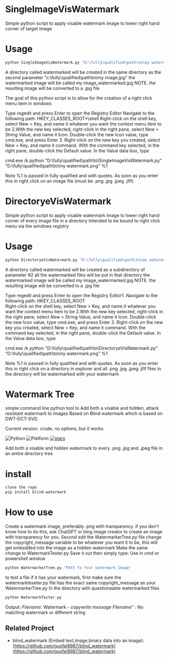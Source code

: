 

# SingleImageVisWatermark
Simple python script to apply visable watermark image to lower right hand corner of target image

# Usage
```bash
python SingleImageVisWatermark.py "D:\fully\qualified\path\to\my watermark.png" "c:\fully\qualified\path\to\my image.jpg"

```
A directory called watermarked will be created in the same directory as the second parameter "c:\fully\qualified\path\to\my image.jpg"
the watermarked image will be called my image_watermarked.jpg
NOTE. the resulting image will be converted to a .jpg file

The goal of this python script is to allow for the creation of a right click menu item in windows 

Type regedit and press Enter to open the Registry Editor
Navigate to the following path: HKEY_CLASSES_ROOT\*\shell
Right-click on the shell key, select New > Key, and name it whatever you want the context menu item to be
2.With the new key selected, right-click in the right pane, select New > String Value, and name it Icon. Double-click the new Icon value, type cmd.exe, and press Enter
3. Right-click on the new key you created, select New > Key, and name it command.
With the command key selected, in the right pane, double-click the Default value. In the Value data box, type 

cmd.exe /k python "D:\fully\qualified\path\to\SingleImageVisWatermark.py" "D:\fully\qualified\path\to\my watermark.png" %1

Note %1 is passed in fully qualified and with quotes. 
As soon as you enter this in right click on an image file (must be .png .jpg .jpeg .jfif)

# DirectoryeVisWatermark
Simple python script to apply visable watermark image to lower right hand corner of every image file in a directory
Intended to be bound to right click menu via the windows registry

# Usage
```bash
python DirectoryeVisWatermark.py "D:\fully\qualified\path\to\my watermark.png" "c:\fully\qualified\path"

```
A directory called watermarked will be created as a subdirectory of parameter #2 all the watermarked files will be put in that directory
the watermarked image will be called my image_watermarked.jpg
NOTE. the resulting image will be converted to a .jpg file

Type regedit and press Enter to open the Registry Editor1.
Navigate to the following path: HKEY_CLASSES_ROOT\
Right-click on the shell key, select New > Key, and name it whatever you want the context menu item to be
2.With the new key selected, right-click in the right pane, select New > String Value, and name it Icon. Double-click the new Icon value, type cmd.exe, and press Enter
3. Right-click on the new key you created, select New > Key, and name it command.
With the command key selected, in the right pane, double-click the Default value. In the Value data box, type 

cmd.exe /k python "D:\fully\qualified\path\to\DirectoryeVisWatermark.py" "D:\fully\qualified\path\to\my watermark.png" %1

Note %1 is passed in fully qualified and with quotes. 
As soon as you enter this in right click on a directory in explorer and all .png .jpg .jpeg .jfif files in the directory will be watermarked with your watermark

# Watermark Tree

simple command line python tool to 
Add both a visable and hidden, attack resistant watermark to images
Based on Blind watermark which is based on DWT-DCT-SVD.

Current version. crude, no options, but it works.

![Python](https://img.shields.io/badge/python->=3.5-green.svg)
![Platform](https://img.shields.io/badge/platform-windows%20|%20linux%20|%20macos-green.svg)
[![stars](https://img.shields.io/github/stars/guofei9987/blind_watermark.svg?style=social)](https://github.com/guofei9987/blind_watermark/)

Add both a visable and hidden watermark to every .png .jpg and .jpeg file in an entire directory tree

# install
```bash
clone the repo
pip install blind-watermark

```


# How to use
Create a watermark image, preferably .png with transparency. if you don't know how to do this, ask ChatGPT or bing image creator to create an image with transparency for you. 
Second edit the WatermarkerTree.py file change the copyright_message variable to be whatever you want it to be, this will get embedded into the image as a hidden watermark
Make the same change to WatermarkTester.py
Save it out then simply type:
Use in cmd or powershell window


```cmd
python WatermarkerTree.py "PAth To Your watermark Image"
```

to test a file if it has your watermark, 
first make sure the watermarkteseter.py file has the exact same copyright_message as your WatermarkerTree.py
In the directory with questionaable watermarked files
```cmd
python WatermarkTester.py
```
Output:
_Filename_: Watermark - _copywrite message_
_Filename_" : No matching watermark or different string





## Related Project
- blind_watermark (Embed text,image,binary data into an image): [https://github.com/guofei9987/blind_watermark](https://github.com/guofei9987/blind_watermark)  
